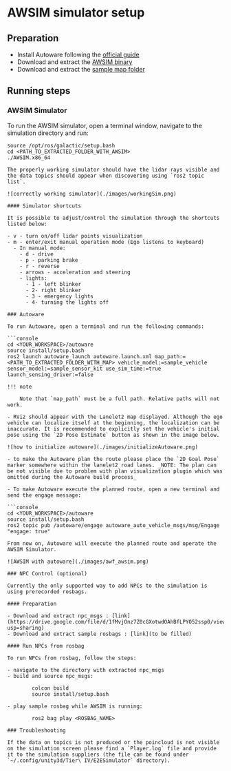 # AWSIM simulator setup

## Preparation

- Install Autoware following the [official guide](https://autowarefoundation.github.io/autoware-documentation/main/installation/autoware/source-installation/)
- Download and extract the [AWSIM binary](https://drive.google.com/file/d/1jgB_A5cSso9dzcNffQYthe07GG07QLQh/view?usp=sharing)
- Download and extract the [sample map folder](https://drive.google.com/file/d/1vGFI0o0zQ-gRZYqKrPbnrtCN3c3-92Fy/view?usp=sharing)

## Running steps

### AWSIM Simulator

To run the AWSIM simulator, open a terminal window, navigate to the simulation directory and run:

````console
source /opt/ros/galactic/setup.bash
cd <PATH_TO_EXTRACTED_FOLDER_WITH_AWSIM>
./AWSIM.x86_64

The properly working simulator should have the lidar rays visible and the data topics should appear when discovering using `ros2 topic list`.

![correctly working simulator](./images/workingSim.png)

#### Simulator shortcuts

It is possible to adjust/control the simulation through the shortcuts listed below:

- v - turn on/off lidar points visualization
- m - enter/exit manual operation mode (Ego listens to keyboard)
  - In manual mode:
    - d - drive
    - p - parking brake
    - r - reverse
    - arrows - acceleration and steering
    - lights:
      - 1 - left blinker
      - 2- right blinker
      - 3 - emergency lights
      - 4- turning the lights off

### Autoware

To run Autoware, open a terminal and run the following commands:

```console
cd <YOUR_WORKSPACE>/autoware
source install/setup.bash
ros2 launch autoware_launch autoware.launch.xml map_path:=<PATH_TO_EXTRACTED_FOLDER_WITH_MAP> vehicle_model:=sample_vehicle sensor_model:=sample_sensor_kit use_sim_time:=true launch_sensing_driver:=false

!!! note

    Note that `map_path` must be a full path. Relative paths will not work.

- RViz should appear with the Lanelet2 map displayed. Although the ego vehicle can localize itself at the beginning, the localization can be inaccurate. It is recommended to explicitly set the vehicle's initial pose using the `2D Pose Estimate` button as shown in the image below.

![how to initialize autoware](./images/initializeAutoware.png)

- to make the Autoware plan the route please place the `2D Goal Pose` marker somewhere within the lanelet2 road lanes. _NOTE: The plan can be not visible due to problem with plan visualization plugin which was omitted during the Autoware build process_

- To make Autoware execute the planned route, open a new terminal and send the engage message:

```console
cd <YOUR_WORKSPACE>/autoware
source install/setup.bash
ros2 topic pub /autoware/engage autoware_auto_vehicle_msgs/msg/Engage "engage: true"

From now on, Autoware will execute the planned route and operate the AWSIM Simulator.

![AWSIM with autoware](./images/awf_awsim.png)

### NPC Control (optional)

Currently the only supported way to add NPCs to the simulation is using prerecorded rosbags.

#### Preparation

- Download and extract npc_msgs : [link](https://drive.google.com/file/d/1fMvjOnz7Z0cGXotwdOAhBfLPYO52ssp0/view?usp=sharing)
- Download and extract sample rosbags : [link](to be filled)

#### Run NPCs from rosbag

To run NPCs from rosbag, follow the steps:

- navigate to the directory with extracted npc_msgs
- build and source npc_msgs:

        colcon build
        source install/setup.bash

- play sample rosbag while AWSIM is running:

        ros2 bag play <ROSBAG_NAME>

### Troubleshooting

If the data on topics is not produced or the poincloud is not visible on the simulation screen please find a `Player.log` file and provide it to the simulation suppliers (the file can be found under `~/.config/unity3d/Tier\ IV/E2ESimulator` directory).
````
